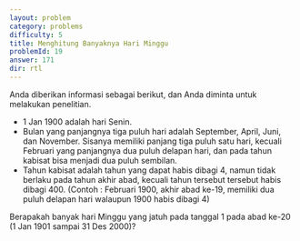 ```yaml
---
layout: problem
category: problems
difficulty: 5
title: Menghitung Banyaknya Hari Minggu
problemId: 19
answer: 171
dir: rtl
---
```

<p>Anda diberikan informasi sebagai berikut, dan Anda diminta untuk melakukan penelitian.</p>
<ul>
<li>1 Jan 1900 adalah hari Senin.</li>
<li>Bulan yang panjangnya tiga puluh hari adalah September, April, Juni, dan November. Sisanya memiliki panjang tiga puluh satu hari, kecuali Februari yang panjangnya dua puluh delapan hari, dan pada tahun kabisat bisa menjadi dua puluh sembilan.</li>
<li>Tahun kabisat  adalah tahun yang dapat habis dibagi 4, namun tidak berlaku pada tahun akhir abad, kecuali tahun tersebut tersebut habis dibagi 400. (Contoh : Februari 1900, akhir abad ke-19, memiliki dua puluh delapan hari walaupun 1900 habis dibagi 4)</li>
</ul>

<p>Berapakah banyak hari Minggu yang jatuh pada tanggal 1 pada abad ke-20 (1 Jan 1901 sampai 31 Des 2000)?</p>
